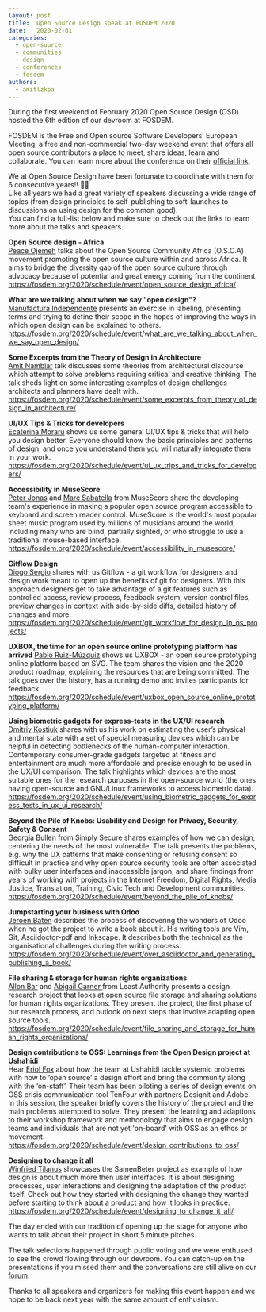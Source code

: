```yaml
---
layout: post
title:  Open Source Design speak at FOSDEM 2020
date:   2020-02-01
categories:
  - open-source
  - communities
  - design
  - conferences
  - fosdem
authors:
  - amitlzkpa
---
```



During the first weekend of February 2020 Open Source Design (OSD) hosted the 6th edition of our devroom at FOSDEM.

FOSDEM is the Free and Open source Software Developers’ European Meeting, a free and non-commercial two-day weekend event that offers all open source contributors a place to meet, share ideas, learn and collaborate. You can learn more about the conference on their [official link](http://fosdem.org/).

We at Open Source Design have been fortunate to coordinate with them for 6 consecutive years!! 🎉🎉  
Like all years we had a great variety of speakers discussing a wide range of topics (from design principles to self-publishing to soft-launches to discussions on using design for the common good).  
You can find a full-list below and make sure to check out the links to learn more about the talks and speakers.

__Open Source design - Africa__  
[Peace Ojemeh](https://fosdem.org/2020/schedule/speaker/peace_ojemeh/) talks about the Open Source Community Africa (O.S.C.A) movement promoting the open source culture within and across Africa. It aims to bridge the diversity gap of the open source culture through advocacy because of potential and great energy coming from the continent.  
https://fosdem.org/2020/schedule/event/open_source_design_africa/

__What are we talking about when we say "open design"?__  
[Manufactura Independente](https://fosdem.org/2020/schedule/speaker/manufactura_independente/) presents an exercise in labeling, presenting terms and trying to define their scope in the hopes of improving the ways in which open design can be explained to others.  
https://fosdem.org/2020/schedule/event/what_are_we_talking_about_when_we_say_open_design/

__Some Excerpts from the Theory of Design in Architecture__  
[Amit Nambiar](https://fosdem.org/2020/schedule/speaker/amit_nambiar/) talk discusses some theories from architectural discourse which attempt to solve problems requiring critical and creative thinking. The talk sheds light on some interesting examples of design challenges architects and planners have dealt with.  
https://fosdem.org/2020/schedule/event/some_excerpts_from_theory_of_design_in_architecture/

__UI/UX Tips & Tricks for developers__  
[Ecaterina Moraru](https://fosdem.org/2020/schedule/speaker/ecaterina_moraru/) shows us some general UI/UX tips & tricks that will help you design better. Everyone should know the basic principles and patterns of design, and once you understand them you will naturally integrate them in your work.  
https://fosdem.org/2020/schedule/event/ui_ux_trips_and_tricks_for_developers/

__Accessibility in MuseScore__  
[Peter Jonas](https://fosdem.org/2020/schedule/speaker/peter_jonas/) and [Marc Sabatella](https://fosdem.org/2020/schedule/speaker/marc_sabatella/) from MuseScore share the developing team's experience in making a popular open source program accessible to keyboard and screen reader control. MuseScore is the world's most popular sheet music program used by millions of musicians around the world, including many who are blind, partially sighted, or who struggle to use a traditional mouse-based interface.  
https://fosdem.org/2020/schedule/event/accessibility_in_musescore/

__Gitflow Design__  
[Diogo Sergio](https://fosdem.org/2020/schedule/speaker/diogo_sergio/) shares with us Gitflow - a git workflow for designers and design work meant to open up the benefits of git for designers. With this approach designers get to take advantage of a git features such as controlled access, review process, feedback system, version control files, preview changes in context with side-by-side diffs, detailed history of changes and more.  
https://fosdem.org/2020/schedule/event/git_workflow_for_design_in_os_projects/

__UXBOX, the time for an open source online prototyping platform has arrived__
[Pablo Ruiz-Múzquiz](https://fosdem.org/2020/schedule/speaker/pablo_ruiz_muzquiz/) shows us UXBOX - an open source prototyping online platform based on SVG. The team shares the vision and the 2020 product roadmap, explaining the resources that are being committed. The talk goes over the history, has a running demo and invites participants for feedback.  
https://fosdem.org/2020/schedule/event/uxbox_open_source_online_prototyping_platform/

__Using biometric gadgets for express-tests in the UX/UI research__  
[Dmitriy Kostiuk](https://fosdem.org/2020/schedule/speaker/dmitriy_kostiuk/) shares with us his work on estimating the user’s physical and mental state with a set of special measuring devices which can be helpful in detecting bottlenecks of the human-computer interaction. Contemporary consumer-grade gadgets targeted at fitness and entertainment are much more affordable and precise enough to be used in the UX/UI comparison. The talk highlights which devices are the most suitable ones for the research purposes in the open-source world (the ones having open-source and GNU/Linux frameworks to access biometric data).  
https://fosdem.org/2020/schedule/event/using_biometric_gadgets_for_express_tests_in_ux_ui_research/

__Beyond the Pile of Knobs: Usability and Design for Privacy, Security, Safety & Consent__  
[Georgia Bullen](https://fosdem.org/2020/schedule/speaker/georgia_bullen/) from Simply Secure shares examples of how we can design, centering the needs of the most vulnerable. The talk presents the problems, e.g. why the UX patterns that make consenting or refusing consent so difficult in practice and why open source security tools are often associated with bulky user interfaces and inaccessible jargon, and share findings from years of working with projects in the Internet Freedom, Digital Rights, Media Justice, Translation, Training, Civic Tech and Development communities.  
https://fosdem.org/2020/schedule/event/beyond_the_pile_of_knobs/

__Jumpstarting your business with Odoo__  
[Jeroen Baten](https://fosdem.org/2020/schedule/speaker/jeroen_baten/) describes the process of discovering the wonders of Odoo when he got the project to write a book about it. His writing tools are Vim, Git, Asciidoctor-pdf and Inkscape. It describes both the technical as the organisational challenges during the writing process.  
https://fosdem.org/2020/schedule/event/over_asciidoctor_and_generating_publishing_a_book/

__File sharing & storage for human rights organizations__  
[Allon Bar](https://fosdem.org/2020/schedule/speaker/allon_bar/) and [Abigail Garner
](https://fosdem.org/2020/schedule/speaker/abigail_garner/) from Least Authority presents a design research project that looks at open source file storage and sharing solutions for human rights organizations. They present the project, the first phase of our research process, and outlook on next steps that involve adapting open source tools.  
https://fosdem.org/2020/schedule/event/file_sharing_and_storage_for_human_rights_organizations/

__Design contributions to OSS: Learnings from the Open Design project at Ushahidi__  
Hear [Eriol Fox](https://fosdem.org/2020/schedule/speaker/eriol_fox/) about how the team at Ushahidi tackle systemic problems with how to ‘open source’ a design effort and bring the community along with the ‘on-staff’. Their team has been piloting a series of design events on OSS crisis communication tool TenFour with partners Designit and Adobe. In this session, the speaker briefly covers the history of the project and the main problems attempted to solve. They present the learning and adaptions to their workshop framework and methodology that aims to engage design teams and individuals that are not yet 'on-board' with OSS as an ethos or movement.  
https://fosdem.org/2020/schedule/event/design_contributions_to_oss/

__Designing to change it all__  
[Winfried Tilanus](https://fosdem.org/2020/schedule/speaker/winfried_tilanus/) showcases the SamenBeter project as example of how design is about much more then user interfaces. It is about designing processes, user interactions and designing the adaptation of the product itself. Check out how they started with designing the change they wanted before starting to think about a product and how it looks in practice.  
https://fosdem.org/2020/schedule/event/designing_to_change_it_all/

The day ended with our tradition of opening up the stage for anyone who wants to talk about their project in short 5 minute pitches.  

The talk selections happened through public voting and we were enthused to see the crowd flowing through our devroom.
You can catch-up on the presentations if you missed them and the conversations are still alive on our [forum](https://discourse.opensourcedesign.net/).

Thanks to all speakers and organizers for making this event happen and we hope to be back next year with the same amount of enthusiasm.
